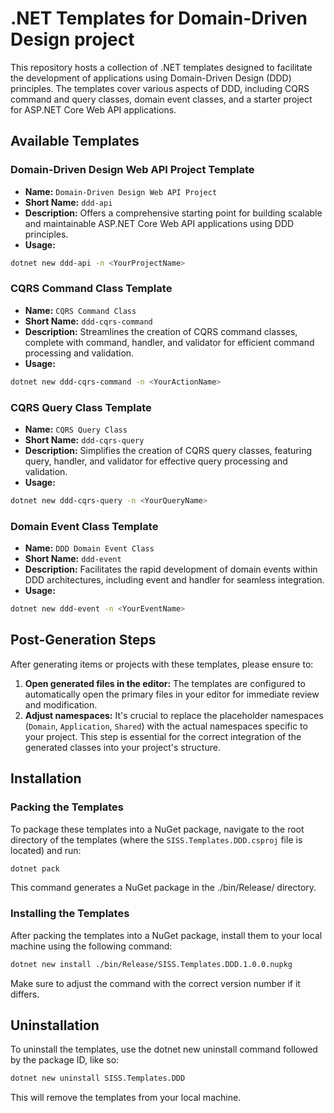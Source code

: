 # .NET Templates for Domain-Driven Design project

This repository hosts a collection of .NET templates designed to facilitate the development of applications using Domain-Driven Design (DDD) principles. The templates cover various aspects of DDD, including CQRS command and query classes, domain event classes, and a starter project for ASP.NET Core Web API applications.

## Available Templates

### Domain-Driven Design Web API Project Template

- **Name:** `Domain-Driven Design Web API Project`
- **Short Name:** `ddd-api`
- **Description:** Offers a comprehensive starting point for building scalable and maintainable ASP.NET Core Web API applications using DDD principles.
- **Usage:** 
```bash
dotnet new ddd-api -n <YourProjectName>
```

### CQRS Command Class Template

- **Name:** `CQRS Command Class`
- **Short Name:** `ddd-cqrs-command`
- **Description:** Streamlines the creation of CQRS command classes, complete with command, handler, and validator for efficient command processing and validation.
- **Usage:**
```bash
dotnet new ddd-cqrs-command -n <YourActionName>
```

### CQRS Query Class Template

- **Name:** `CQRS Query Class`
- **Short Name:** `ddd-cqrs-query`
- **Description:** Simplifies the creation of CQRS query classes, featuring query, handler, and validator for effective query processing and validation.
- **Usage:** 
```bash
dotnet new ddd-cqrs-query -n <YourQueryName>
```

### Domain Event Class Template

- **Name:** `DDD Domain Event Class`
- **Short Name:** `ddd-event`
- **Description:** Facilitates the rapid development of domain events within DDD architectures, including event and handler for seamless integration.
- **Usage:** 
```bash
dotnet new ddd-event -n <YourEventName>
```


## Post-Generation Steps

After generating items or projects with these templates, please ensure to:

1. **Open generated files in the editor:** The templates are configured to automatically open the primary files in your editor for immediate review and modification.
2. **Adjust namespaces:** It's crucial to replace the placeholder namespaces (`Domain`, `Application`, `Shared`) with the actual namespaces specific to your project. This step is essential for the correct integration of the generated classes into your project's structure.

## Installation

### Packing the Templates

To package these templates into a NuGet package, navigate to the root directory of the templates (where the `SISS.Templates.DDD.csproj` file is located) and run:

```bash
dotnet pack
```

This command generates a NuGet package in the ./bin/Release/ directory.

### Installing the Templates
After packing the templates into a NuGet package, install them to your local machine using the following command:

```bash
dotnet new install ./bin/Release/SISS.Templates.DDD.1.0.0.nupkg
```

Make sure to adjust the command with the correct version number if it differs.

## Uninstallation
To uninstall the templates, use the dotnet new uninstall command followed by the package ID, like so:

```bash
dotnet new uninstall SISS.Templates.DDD
```

This will remove the templates from your local machine.
